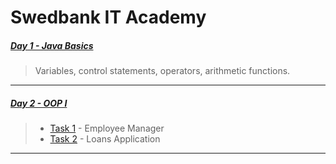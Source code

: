 # Swedbank IT Academy
##### [Day 1 - Java Basics](https://github.com/arnascizi/itacademy/tree/master/src/lt/itacademy/java/basics "Day 1 - Java Basics")

> Variables, control statements, operators, arithmetic functions.

---
##### [Day 2 - OOP I](https://github.com/arnascizi/itacademy/tree/master/src/lt/itacademy/java/oop "Day 2 - OOP I")

> - [Task 1](https://github.com/arnascizi/itacademy/tree/master/src/lt/itacademy/java/oop/TaskOne "Task 1") - Employee Manager
> - [Task 2](https://github.com/arnascizi/itacademy/tree/master/src/lt/itacademy/java/oop/TaskTwo "Task 2") - Loans Application

---

